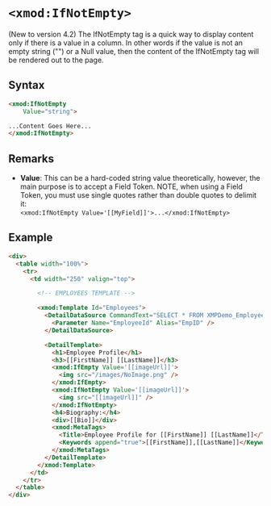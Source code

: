 # `<xmod:IfNotEmpty>`

(New to version 4.2) The IfNotEmpty tag is a quick way to display content only if there is a value in a column. In other words if the value is not an empty string ("") or a Null value, then the content of the IfNotEmpty tag will be rendered out to the page.

## Syntax
```html
<xmod:IfNotEmpty 
    Value="string">

...Content Goes Here...
</xmod:IfNotEmpty>
```

## Remarks

*   **Value**: This can be a hard-coded string value theoretically, however, the main purpose is to accept a Field Token. NOTE, when using a Field Token, you must use single quotes rather than double quotes to delimit it:  
    `<xmod:IfNotEmpty Value='[[MyField]]'>...</xmod:IfNotEmpty>`

## Example
```html {19-21}
<div>
  <table width="100%">
    <tr>
      <td width="250" valign="top">

        <!-- EMPLOYEES TEMPLATE -->

        <xmod:Template Id="Employees">
          <DetailDataSource CommandText="SELECT * FROM XMPDemo_Employees WHERE EmployeeId = @EmpID">
            <Parameter Name="EmployeeId" Alias="EmpID" />
          </DetailDataSource>

          <DetailTemplate>
            <h1>Employee Profile</h1>
            <h3>[[FirstName]] [[LastName]]</h3>
            <xmod:IfEmpty Value='[[imageUrl]]'>
              <img src="/images/NoImage.png" />
            </xmod:IfEmpty>
            <xmod:IfNotEmpty Value='[[imageUrl]]'>
              <img src="[[imageUrl]]" />
            </xmod:IfNotEmpty>
            <h4>Biography:</h4>
            <div>[[Bio]]</div>
            <xmod:MetaTags>
              <Title>Employee Profile for [[FirstName]] [[LastName]]</Title>
              <Keywords append="true">[[FirstName]],[[LastName]]</Keywords>
            </xmod:MetaTags>
          </DetailTemplate>
        </xmod:Template>
      </td>
    </tr>
  </table>
</div>
```